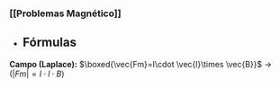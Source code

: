 ### [[Problemas Magnético]]

- ## Fórmulas

**Campo (Laplace):** $\boxed{\vec{Fm}=I\cdot \vec{l}\times \vec{B}}$ 
	-> $\left( |Fm|=I\cdot l\cdot B\right)$